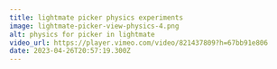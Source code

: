 ```yaml
---
title: lightmate picker physics experiments
image: lightmate-picker-view-physics-4.png
alt: physics for picker in lightmate
video_url: https://player.vimeo.com/video/821437809?h=67bb91e806
date: 2023-04-26T20:57:19.300Z
---
```

